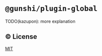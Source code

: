 # `@gunshi/plugin-global`

TODO(kazupon): more explanation

## ©️ License

[MIT](http://opensource.org/licenses/MIT)
